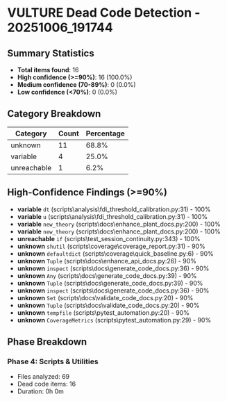 # VULTURE Dead Code Detection - 20251006_191744

## Summary Statistics

- **Total items found**: 16
- **High confidence (>=90%)**: 16 (100.0%)
- **Medium confidence (70-89%)**: 0 (0.0%)
- **Low confidence (<70%)**: 0 (0.0%)

## Category Breakdown

| Category | Count | Percentage |
|----------|-------|------------|
| unknown | 11 | 68.8% |
| variable | 4 | 25.0% |
| unreachable | 1 | 6.2% |

## High-Confidence Findings (>=90%)

- **variable** `dt` (scripts\analysis\fdi_threshold_calibration.py:31) - 100%
- **variable** `u` (scripts\analysis\fdi_threshold_calibration.py:31) - 100%
- **variable** `new_theory` (scripts\docs\enhance_plant_docs.py:200) - 100%
- **variable** `new_theory` (scripts\docs\enhance_plant_docs.py:200) - 100%
- **unreachable** `if` (scripts\test_session_continuity.py:343) - 100%
- **unknown** `shutil` (scripts\coverage\coverage_report.py:31) - 90%
- **unknown** `defaultdict` (scripts\coverage\quick_baseline.py:6) - 90%
- **unknown** `Tuple` (scripts\docs\enhance_api_docs.py:26) - 90%
- **unknown** `inspect` (scripts\docs\generate_code_docs.py:36) - 90%
- **unknown** `Any` (scripts\docs\generate_code_docs.py:39) - 90%
- **unknown** `Tuple` (scripts\docs\generate_code_docs.py:39) - 90%
- **unknown** `inspect` (scripts\docs\generate_code_docs.py:36) - 90%
- **unknown** `Set` (scripts\docs\validate_code_docs.py:20) - 90%
- **unknown** `Tuple` (scripts\docs\validate_code_docs.py:20) - 90%
- **unknown** `tempfile` (scripts\pytest_automation.py:20) - 90%
- **unknown** `CoverageMetrics` (scripts\pytest_automation.py:29) - 90%

## Phase Breakdown

### Phase 4: Scripts & Utilities

- Files analyzed: 69
- Dead code items: 16
- Duration: 0h 0m

